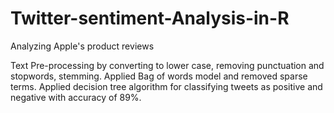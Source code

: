 # Twitter-sentiment-Analysis-in-R
Analyzing Apple's product reviews

Text Pre-processing by converting to lower case, removing punctuation and stopwords, stemming. 
Applied Bag of words model and removed sparse terms. 
Applied decision tree algorithm for classifying tweets as positive and negative with accuracy of 89%.
